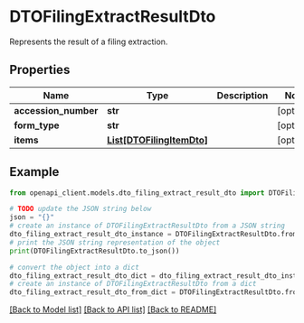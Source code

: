# DTOFilingExtractResultDto

Represents the result of a filing extraction.

## Properties

Name | Type | Description | Notes
------------ | ------------- | ------------- | -------------
**accession_number** | **str** |  | [optional] 
**form_type** | **str** |  | [optional] 
**items** | [**List[DTOFilingItemDto]**](DTOFilingItemDto.md) |  | [optional] 

## Example

```python
from openapi_client.models.dto_filing_extract_result_dto import DTOFilingExtractResultDto

# TODO update the JSON string below
json = "{}"
# create an instance of DTOFilingExtractResultDto from a JSON string
dto_filing_extract_result_dto_instance = DTOFilingExtractResultDto.from_json(json)
# print the JSON string representation of the object
print(DTOFilingExtractResultDto.to_json())

# convert the object into a dict
dto_filing_extract_result_dto_dict = dto_filing_extract_result_dto_instance.to_dict()
# create an instance of DTOFilingExtractResultDto from a dict
dto_filing_extract_result_dto_from_dict = DTOFilingExtractResultDto.from_dict(dto_filing_extract_result_dto_dict)
```
[[Back to Model list]](../README.md#documentation-for-models) [[Back to API list]](../README.md#documentation-for-api-endpoints) [[Back to README]](../README.md)


